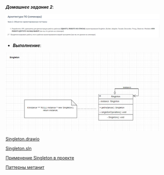 ***Домашнее задание 2***:

![Task_HomeWork_2-1.png](https://github.com/STGorbunovDA/SoftwareArchitecture/blob/main/img/HomeWork_2-1.png)
    

 * ***Выполнение***:

![Task_HomeWork_2.png](https://github.com/STGorbunovDA/SoftwareArchitecture/blob/main/img/HomeWork_2.png)

[Singleton.drawio](https://github.com/STGorbunovDA/SoftwareArchitecture/blob/main/HomeWork_2/)

[Singleton.sln](https://github.com/STGorbunovDA/SoftwareArchitecture/blob/main/HomeWork_2/Singleton/)

[Применение Singleton в проекте](https://github.com/STGorbunovDA/ServiceTelecom/blob/dev/ServiceTelecom/Infrastructure/OpenCSV.cs)

[Паттерны метанит](https://github.com/STGorbunovDA/Patterns)